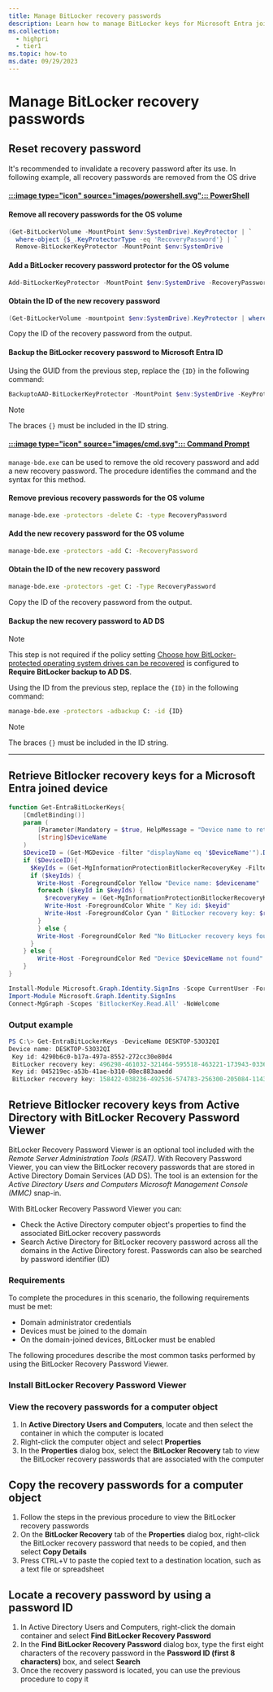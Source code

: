 ```yaml
---
title: Manage BitLocker recovery passwords
description: Learn how to manage BitLocker keys for Microsoft Entra joined, Microsoft Entra hybrid joined, and Active Directory joined devices.
ms.collection: 
  - highpri
  - tier1
ms.topic: how-to
ms.date: 09/29/2023
---
```


# Manage BitLocker recovery passwords

## Reset recovery password

It's recommended to invalidate a recovery password after its use. In following example, all recovery passwords are removed from the OS drive 

#### [:::image type="icon" source="images/powershell.svg"::: **PowerShell**](#tab/powershell)

#### Remove all recovery passwords for the OS volume

```PowerShell
(Get-BitLockerVolume -MountPoint $env:SystemDrive).KeyProtector | `
  where-object {$_.KeyProtectorType -eq 'RecoveryPassword'} | `
  Remove-BitLockerKeyProtector -MountPoint $env:SystemDrive
```

#### Add a BitLocker recovery password protector for the OS volume

```PowerShell
Add-BitLockerKeyProtector -MountPoint $env:SystemDrive -RecoveryPasswordProtector
```

#### Obtain the ID of the new recovery password

```PowerShell
(Get-BitLockerVolume -mountpoint $env:SystemDrive).KeyProtector | where-object {$_.KeyProtectorType -eq 'RecoveryPassword'} | ft KeyProtectorId,RecoveryPassword
```

Copy the ID of the recovery password from the output.

#### Backup the BitLocker recovery password to Microsoft Entra ID

Using the GUID from the previous step, replace the `{ID}` in the following command:

```PowerShell
BackuptoAAD-BitLockerKeyProtector -MountPoint $env:SystemDrive -KeyProtectorId "{ID}"
```

> [!NOTE]
> The braces `{}` must be included in the ID string.

#### [:::image type="icon" source="images/cmd.svg"::: **Command Prompt**](#tab/cmd)

`manage-bde.exe` can be used to remove the old recovery password and add a new recovery password. The procedure identifies the command and the syntax for this method.

#### Remove previous recovery passwords for the OS volume

```cmd
manage-bde.exe -protectors -delete C: -type RecoveryPassword
```

#### Add the new recovery password for the OS volume

```cmd
manage-bde.exe -protectors -add C: -RecoveryPassword
```

#### Obtain the ID of the new recovery password

```cmd
manage-bde.exe -protectors -get C: -Type RecoveryPassword
```

Copy the ID of the recovery password from the output.

#### Backup the new recovery password to AD DS

> [!NOTE]
>This step is not required if the policy setting [Choose how BitLocker-protected operating system drives can be recovered](configure.md?tabs=os#choose-how-bitlocker-protected-operating-system-drives-can-be-recovered) is configured to **Require BitLocker backup to AD DS**.

Using the ID from the previous step, replace the `{ID}` in the following command:

```cmd
manage-bde.exe -protectors -adbackup C: -id {ID}
```

> [!NOTE]
> The braces `{}` must be included in the ID string.

---

## Retrieve Bitlocker recovery keys for a Microsoft Entra joined device

``` PowerShell
function Get-EntraBitLockerKeys{
    [CmdletBinding()]
    param (
        [Parameter(Mandatory = $true, HelpMessage = "Device name to retrieve the BitLocker keys from Microsoft Entra ID")]
        [string]$DeviceName
    )
    $DeviceID = (Get-MGDevice -filter "displayName eq '$DeviceName'").DeviceId
    if ($DeviceID){
      $KeyIds = (Get-MgInformationProtectionBitlockerRecoveryKey -Filter "deviceId eq '$DeviceId'").Id
      if ($keyIds) {
        Write-Host -ForegroundColor Yellow "Device name: $devicename"
        foreach ($keyId in $keyIds) {
          $recoveryKey = (Get-MgInformationProtectionBitlockerRecoveryKey -BitlockerRecoveryKeyId $keyId -Select "key").key
          Write-Host -ForegroundColor White " Key id: $keyid"
          Write-Host -ForegroundColor Cyan " BitLocker recovery key: $recoveryKey" 
        }
        } else {
        Write-Host -ForegroundColor Red "No BitLocker recovery keys found for device $DeviceName"
      }
    } else {
        Write-Host -ForegroundColor Red "Device $DeviceName not found"
    }
}

Install-Module Microsoft.Graph.Identity.SignIns -Scope CurrentUser -Force
Import-Module Microsoft.Graph.Identity.SignIns
Connect-MgGraph -Scopes 'BitlockerKey.Read.All' -NoWelcome
```

### Output example

``` PowerShell
PS C:\> Get-EntraBitLockerKeys -DeviceName DESKTOP-53O32QI
Device name: DESKTOP-53O32QI
 Key id: 4290b6c0-b17a-497a-8552-272cc30e80d4
 BitLocker recovery key: 496298-461032-321464-595518-463221-173943-033616-139579
 Key id: 045219ec-a53b-41ae-b310-08ec883aaedd
 BitLocker recovery key: 158422-038236-492536-574783-256300-205084-114356-069773
```

## Retrieve Bitlocker recovery keys from Active Directory with BitLocker Recovery Password Viewer

BitLocker Recovery Password Viewer is an optional tool included with the *Remote Server Administration Tools (RSAT)*. With Recovery Password Viewer, you can view the BitLocker recovery passwords that are stored in Active Directory Domain Services (AD DS). The tool is an extension for the *Active Directory Users and Computers Microsoft Management Console (MMC)* snap-in.

With BitLocker Recovery Password Viewer you can:

- Check the Active Directory computer object's properties to find the associated BitLocker recovery passwords
- Search Active Directory for BitLocker recovery password across all the domains in the Active Directory forest. Passwords can also be searched by password identifier (ID)

### Requirements

To complete the procedures in this scenario, the following requirements must be met:

- Domain administrator credentials
- Devices must be joined to the domain
- On the domain-joined devices, BitLocker must be enabled

The following procedures describe the most common tasks performed by using the BitLocker Recovery Password Viewer.

### Install BitLocker Recovery Password Viewer



### View the recovery passwords for a computer object

1. In **Active Directory Users and Computers**, locate and then select the container in which the computer is located
1. Right-click the computer object and select **Properties**
1. In the **Properties** dialog box, select the **BitLocker Recovery** tab to view the BitLocker recovery passwords that are associated with the computer

## Copy the recovery passwords for a computer object

1. Follow the steps in the previous procedure to view the BitLocker recovery passwords
1. On the **BitLocker Recovery** tab of the **Properties** dialog box, right-click the BitLocker recovery password that needs to be copied, and then select **Copy Details**
1. Press <kbd>CTRL</kbd>+<kbd>V</kbd> to paste the copied text to a destination location, such as a text file or spreadsheet

## Locate a recovery password by using a password ID

1. In Active Directory Users and Computers, right-click the domain container and select **Find BitLocker Recovery Password**
1. In the **Find BitLocker Recovery Password** dialog box, type the first eight characters of the recovery password in the **Password ID (first 8 characters)** box, and select **Search**
1. Once the recovery password is located, you can use the previous procedure to copy it
